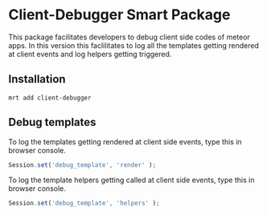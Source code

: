 Client-Debugger Smart Package
=============================

This package facilitates developers to debug client side codes of meteor apps. In this version this faclilitates to log all the templates getting rendered at client events and log helpers getting triggered. 

Installation
------------

```
mrt add client-debugger
```

Debug templates
---------------

To log the templates getting rendered at client side events, type this in browser console.

```js
Session.set('debug_template', 'render' );

```

To log the template helpers getting called at client side events, type this in browser console.

```js
Session.set('debug_template', 'helpers' );

```
